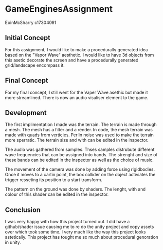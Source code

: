 # GameEnginesAssignment
 EoinMcSharry c17304091

## Initial Concept

For this assignment, I would like to make a procedurally generated idea based on the "Vapor Wave" aesthetic.
I would like to have 3d objects from this asetic decorate the screen and have a procedurally generated grid/landscape encompass it.

## Final Concept

For my final concept, I still went for the Vaper Wave asethic but made it more streamlined. There is now an audio visuliser element to the game.

## Development

The first implimentation I made was the terrain. The terrain is made through a mesh. The mesh has a filter and a render. In code, the mesh terrain was made with quads from verticies. Perlin noise was used to make the terrain more sperratic. The terrain size and with can be edited in the inspector.

The audio was gathered from samples. Thses samples distrubute different wave frequencies that can be assigned into bands. The strenght and size of these bands can be edited in the inspector as well as the choice of music.

The movement of the camera was done by adding force using rigidbodies. Once it moves to a cartin point, the box collider on the object activiates the trigger resseting its position to a start transform.

The pattern on the ground was done by shaders. The lenght, with and colour of this shader can be edited in the inspector.

## Conclusion

I was very happy with how this project turned out. I did have a github/shader issue causing me to re do the unity project and copy assets over which took some time. I very much like the way this project looks astetically. This project has tought me so much about procedural genoration in unity.

